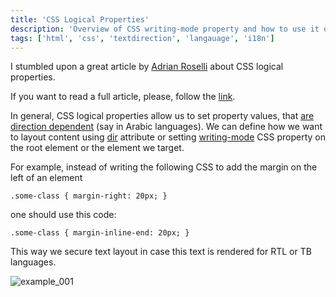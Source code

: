 ```yaml
---
title: 'CSS Logical Properties'
description: 'Overview of CSS writing-mode property and how to use it on a page'
tags: ['html', 'css', 'textdirection', 'langauage', 'i18n']
---
```


I stumbled upon a great article by [Adrian Roselli](https://www.linkedin.com/in/adrianroselli/) about CSS logical properties.

If you want to read a full article, please, follow the [link](https://adrianroselli.com/2019/11/css-logical-properties.html).

In general, CSS logical properties allow us to set property values, that [are direction dependent](https://developer.mozilla.org/en-US/docs/Web/CSS/CSS_logical_properties_and_values) (say in Arabic languages). We can define how we want to layout content using [dir](https://developer.mozilla.org/en-US/docs/Web/HTML/Global_attributes#dir) attribute or setting [writing-mode](https://developer.mozilla.org/en-US/docs/Web/CSS/writing-mode) CSS property on the root element or the element we target.

For example, instead of writing the following CSS to add the margin on the left of an element

`.some-class {
    margin-right: 20px;
}`

one should use this code:

`.some-class {
    margin-inline-end: 20px;
}`

This way we secure text layout in case this text is rendered for RTL or TB languages.

![example_001](/img/html/css-logical-properties/Example_001.png)
